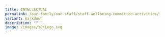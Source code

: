 ```yaml
---
title: INTELLECTUAL
permalink: /our-family/our-staff/staff-wellbeing-committee-activities/intellectual/
variant: markdown
description: ""
image: /images/YCKLogo.svg
---
```

